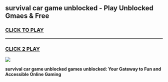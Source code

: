 
## survival car game unblocked - Play Unblocked Gmaes & Free
<h3>
<a href="https://news.freeplayer.one?title=survival_car_game_unblocked&ref=16F">CLICK TO PLAY</a></h3>
<hr>

<h3>
<a href="https://news.freeplayer.one?title=survival_car_game_unblocked&ref=16F">CLICK 2 PLAY</a>
  
</h3>

<a href="https://news.freeplayer.one?title=survival_car_game_unblocked&ref=16F/"><img src="https://clearcache.store/games.png"></a>


**survival car game unblocked games unblocked: Your Gateway to Fun and Accessible Online Gaming**
